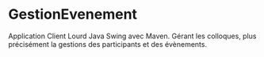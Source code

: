 # GestionEvenement

Application Client Lourd Java Swing avec Maven. Gérant les colloques, plus précisément la gestions des participants et des évènements.
